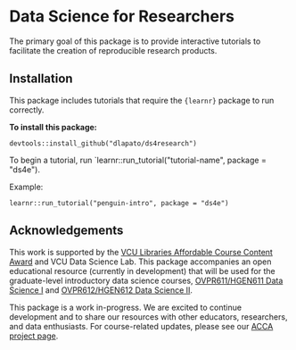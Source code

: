# Data Science for Researchers

The primary goal of this package is to provide interactive tutorials to facilitate the creation of reproducible research products. 




## Installation

This package includes tutorials that require the `{learnr}` package to run correctly. 


**To install this package:**

```
devtools::install_github("dlapato/ds4research")
```


To begin a tutorial, run `learnr::run_tutorial("tutorial-name", package = "ds4e").

Example:

```
learnr::run_tutorial("penguin-intro", package = "ds4e")
```




## Acknowledgements 

This work is supported by the [VCU Libraries Affordable Course Content Award](https://guides.library.vcu.edu/acca) and VCU Data Science Lab. This package accompanies an open educational resource (currently in development) that will be used for the graduate-level introductory data science courses, [OVPR611/HGEN611 Data Science I](https://osf.io/5gkrc) and [OVPR612/HGEN612 Data Science II](https://github.com/tpyork/hgen-612/tree/main/course-info). 


This package is a work in-progress. We are excited to continue development and to share our resources with other educators, researchers, and data enthusiasts. For course-related updates, please see our [ACCA project page](https://guides.library.vcu.edu/acca/2020#s-lg-box-25505475).
